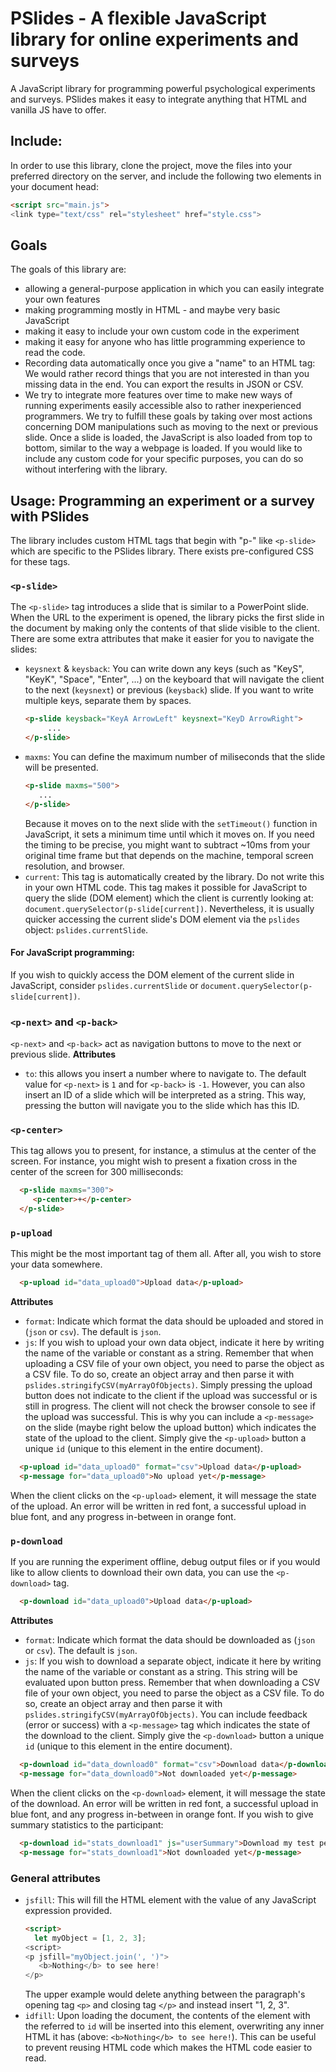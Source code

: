 # PSlides - A flexible JavaScript library for online experiments and surveys
A JavaScript library for programming powerful psychological experiments and surveys. PSlides makes it easy to integrate anything that HTML and vanilla JS have to offer.

## Include:
In order to use this library, clone the project, move the files into your preferred directory on the server, and include the following two elements in your document head:
```html
<script src="main.js">
<link type="text/css" rel="stylesheet" href="style.css">
```

## Goals
The goals of this library are:
- allowing a general-purpose application in which you can easily integrate your own features
- making programming mostly in HTML - and maybe very basic JavaScript
- making it easy to include your own custom code in the experiment
- making it easy for anyone who has little programming experience to read the code.
- Recording data automatically once you give a "name" to an HTML tag: We would rather record things that you are not interested in than you missing data in the end.
  You can export the results in JSON or CSV.
- We try to integrate more features over time to make new ways of running experiments easily accessible also to rather inexperienced programmers.
We try to fulfill these goals by taking over most actions concerning DOM manipulations such as moving to the next or previous slide. Once a slide is loaded, the JavaScript is also loaded from top to bottom, similar to the way a webpage is loaded.
If you would like to include any custom code for your specific purposes, you can do so without interfering with the library.

## Usage: Programming an experiment or a survey with PSlides
The library includes custom HTML tags that begin with "p-" like `<p-slide>` which are specific to the PSlides library. There exists pre-configured CSS for these tags.
### `<p-slide>`
The `<p-slide>` tag introduces a slide that is similar to a PowerPoint slide. When the URL to the experiment is opened, the library picks the first slide in the document by making only the contents of that slide visible to the client. There are some extra attributes that make it easier for you to navigate the slides:
- `keysnext` & `keysback`: You can write down any keys (such as "KeyS", "KeyK", "Space", "Enter", ...) on the keyboard
  that will navigate the client to the next (`keysnext`) or previous (`keysback`) slide. If you want to write multiple keys, separate them by spaces.
  ```html
  <p-slide keysback="KeyA ArrowLeft" keysnext="KeyD ArrowRight">
       ...
  </p-slide>
  ```
- `maxms`: You can define the maximum number of miliseconds that the slide will be presented.
  ```html
  <p-slide maxms="500">
     ...
  </p-slide>
  ```
  Because it moves on to the next slide with the `setTimeout()` function in JavaScript, it sets a minimum time until which it moves on. If you need the timing to be precise, you might want to subtract ~10ms from your
  original time frame but that depends on the machine, temporal screen resolution, and browser.
- `current`: This tag is automatically created by the library. Do not write this in your own HTML code.
  This tag makes it possible for JavaScript to query the slide (DOM element) which the client is currently looking at:
  `document.querySelector(p-slide[current])`. Nevertheless, it is usually quicker accessing the current slide's DOM element via the `pslides` object: `pslides.currentSlide`.
#### For JavaScript programming: 
If you wish to quickly access the DOM element of the current slide in JavaScript, consider `pslides.currentSlide` or `document.querySelector(p-slide[current])`.


### `<p-next>` and `<p-back>`
`<p-next>` and `<p-back>` act as navigation buttons to move to the next or previous slide.
**Attributes**
- `to`: this allows you insert a number where to navigate to. The default value for `<p-next>` is `1` and for `<p-back>` is `-1`.
  However, you can also insert an ID of a slide which will be interpreted as a string.
  This way, pressing the button will navigate you to the slide which has this ID.

### `<p-center>`
This tag allows you to present, for instance, a stimulus at the center of the screen. For instance, you might wish to present a fixation cross in the center of the screen for 300 milliseconds:
```html
  <p-slide maxms="300">
     <p-center>+</p-center>
  </p-slide>
```

### `p-upload`
This might be the most important tag of them all. After all, you wish to store your data somewhere.

```html
  <p-upload id="data_upload0">Upload data</p-upload>
```
**Attributes**
- `format`: Indicate which format the data should be uploaded and stored in (`json` or `csv`). The default is `json`.
- `js`: If you wish to upload your own data object, indicate it here by writing the name of the variable or constant as a string.
  Remember that when uploading a CSV file of your own object, you need to parse the object as a CSV file. To do so, create an object array and then parse it with `pslides.stringifyCSV(myArrayOfObjects)`.
Simply pressing the upload button does not indicate to the client if the upload was successful or is still in progress.
The client will not check the browser console to see if the upload was successful.
This is why you can include a `<p-message>` on the slide (maybe right below the upload button) which indicates the state of the upload to the client.
Simply give the `<p-upload>` button a unique `id` (unique to this element in the entire document). 
```html
  <p-upload id="data_upload0" format="csv">Upload data</p-upload>
  <p-message for="data_upload0">No upload yet</p-message>
```
When the client clicks on the `<p-upload>` element,
it will message the state of the upload. An error will be written in red font, a successful upload in blue font, and any progress in-between in orange font.

### `p-download`
If you are running the experiment offline, debug output files or if you would like to allow clients to download their own data, you can use the `<p-download>` tag.

```html
  <p-download id="data_upload0">Upload data</p-upload>
```
**Attributes**
- `format`: Indicate which format the data should be downloaded as (`json` or `csv`). The default is `json`.
- `js`: If you wish to download a separate object, indicate it here by writing the name of the variable or constant as a string. This string will be evaluated upon button press.
  Remember that when downloading a CSV file of your own object, you need to parse the object as a CSV file. To do so, create an object array and then parse it with `pslides.stringifyCSV(myArrayOfObjects)`.
You can include feedback (error or success) with a `<p-message>` tag which indicates the state of the download to the client.
Simply give the `<p-download>` button a unique `id` (unique to this element in the entire document). 
```html
  <p-download id="data_download0" format="csv">Download data</p-download>
  <p-message for="data_download0">Not downloaded yet</p-message>
```
When the client clicks on the `<p-download>` element,
it will message the state of the download. An error will be written in red font, a successful upload in blue font, and any progress in-between in orange font.
If you wish to give summary statistics to the participant:
```html
  <p-download id="stats_download1" js="userSummary">Download my test performance</p-download>
  <p-message for="stats_download1">Not downloaded yet</p-message>
```

### General attributes
- `jsfill`: This will fill the HTML element with the value of any JavaScript expression provided.
  ```html
  <script>
    let myObject = [1, 2, 3];
  <script>
  <p jsfill="myObject.join(', ')">
     <b>Nothing</b> to see here!
  </p>
  ```
  The upper example would delete anything between the paragraph's opening tag `<p>` and closing tag `</p>` and instead insert "1, 2, 3".
- `idfill`: Upon loading the document, the contents of the element with the referred to `id` will be inserted into this element,
  overwriting any inner HTML it has (above: `<b>Nothing</b> to see here!`).
  This can be useful to prevent reusing HTML code which makes the HTML code easier to read.

